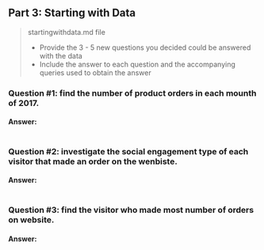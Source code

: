 ## Part 3: Starting with Data
>startingwithdata.md file
>
>* Provide the 3 - 5 new questions you decided could be answered with the data
>* Include the answer to each question and the accompanying queries used to obtain the answer

### Question #1: find the number of product orders in each mounth of 2017.

#### Answer: 
```

```
### Question #2: investigate the social engagement type of each visitor that made an order on the wenbiste.

#### Answer:
```

```
### Question #3: find the visitor who made most number of orders on website.

#### Answer:
```

```





